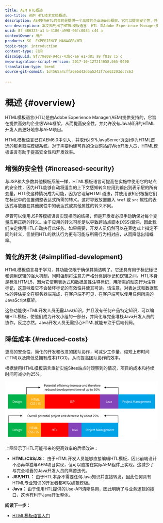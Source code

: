 ```yaml
---
title: AEM HTL概述
seo-title: AEM HTL技术文档概述。
description: AEM支持HTL的目的是提供一个高效的企业级Web框架，它可以提高安全性，并允许不带Java知识的HTML开发人员更好地参加AEM项目。
seo-description: 本文档列出了HTML模板语言- HTL-由Adobe Experience Manager支持的原理和目的。HTL是一个高效的企业级Web框架，可提高安全性，并允许不具备Java知识的HTML开发人员更好地参与AEM项目。
uuid: 8f 486325-a1 b-4186-a998-96fc0034 c44 a
contentOwner: 用户
products: SG_ EXPERIENCE MANAGER/HTL
topic-tags: introduction
content-type: 引用
discoiquuid: 8f779e08-94c7-43bc-a6 e1-d81 a9 f818 c5 c
mwpw-migration-script-version: 2017-10-12T214658.665-0400
translation-type: tm+mt
source-git-commit: 1d4565a4cffa6e5d42d6a5242f7ce62203dc7c63

---
```



# 概述 {#overview}

HTML模板语言(HTL)是由Adobe Experience Manager(AEM)提供支持的，它旨在提供高效的企业级Web框架，从而提高安全性，并允许没有Java知识的HTML开发人员更好地参与AEM项目。

HTML模板语言已在AEM6.0中引入，并取代JSP(JavaServer页面)作为HTML首选的服务器端模板系统。对于需要构建可靠的企业网站的Web开发人员，HTML模板语言有助于提高安全性和开发效率。

## 增强的安全性 {#increased-security}

与JSP和大多数其他模板系统一样，HTML模板语言可提高在实施中使用它的站点的安全性，因为HTL能够自动将适当的上下文感知转义应用到输出到表示层的所有变量。HTL使这种情况成为可能，因为它理解HTML语法，并使用该知识根据它们在标记中的位置调整表达式所需的转义。这将导致放置置入 `href` 或 `src` 属性的表达式与放置在其他属性中的表达式或其他属性的转义不同。

尽管可以使用JSP等模板语言实现相同的结果，但是开发者必须手动确保对每个变量应用正确的转义。由于应用的转义可能足以导致跨站点脚本(XSS)漏洞，因此我们决定使用HTL自动执行此任务。如果需要，开发人员仍然可以在表达式上指定不同的转义，但使用HTL的默认行为更有可能与所需行为相对应，从而降低出错概率。

## 简化的开发 {#simplified-development}

HTML模板语言易于学习，其功能仅限于确保其简洁明了。它还具有用于标记标记和调用逻辑的强大机制，同时强制将注意力严格分离到标记和逻辑之间。HTL本身是标准HTML5，因为它使用表达式和数据属性注释标记，用所需的动态行为注释标记，这意味着它不会破坏标记的有效性并使其可读。请注意，对表达式和数据属性的评估完全在服务器端完成，在客户端不可见，在客户端可以使用任何所需的JavaScript框架。

这些功能使HTML开发人员无需Java知识，并且没有任何产品特定知识，可以编辑HTL模板，使他们成为开发小组的一部分，并简化与完全堆栈Java开发人员的协作。反之亦然，Java开发人员无需担心HTML就能专注于后端代码。

## 降低成本 {#reduced-costs}

更高的安全性、简化的开发和改进的团队协作，可减少工作量、缩短上市时间(TTM)以及降低总拥有成本(TCO)，从而提高团队协作的效率。

根据使用HTML模板语言重新实施Sites站点时观察到的情况，项目的成本和持续时间可减少约25%。

![](assets/chlimage_1.png)

上图显示了HTL可能带来的更高效率的后续改进：

* **HTML/CSS/JS：** 由于HTML开发人员能够直接编辑HTL模板，因此前端设计不必再单独与AEM项目实现，但可以直接在实际AEM组件上实现。这减少了与完全堆叠的Java开发人员的痛苦迭代。
* **JSP/HTL：** 由于HTL本身不需要任何Java知识并直接转发，因此任何具有HTML专业知识的开发者都可以编辑模板。
* **Java：** 由于使用HTL提供的Use-API清晰易用，因此明确了与业务逻辑的接口，这也有利于Java开发整体。

**阅读下一步：**

* [HTML模板语言入门](getting-started.md)

